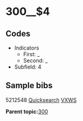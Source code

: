# 300\_\_$4

## Codes

-   Indicators
    -   First: \_
    -   Second: \_
-   Subfield: 4

## Sample bibs

5212548 [Quicksearch](https://search.library.yale.edu/catalog/5212548) [VXWS](http://prodorbis.library.yale.edu:7014/vxws/GetHoldingsService?bibId=5212548)

**Parent topic:**[300](../../tags/300/300.md)

